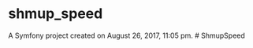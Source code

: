 shmup_speed
===========

A Symfony project created on August 26, 2017, 11:05 pm.
#   S h m u p S p e e d  
 